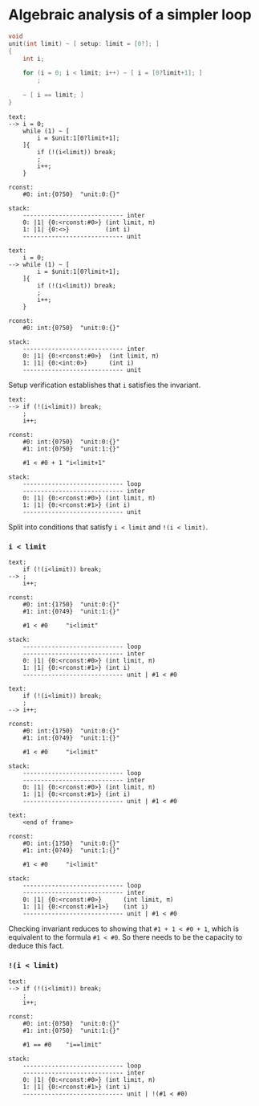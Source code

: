 # Algebraic analysis of a simpler loop

```C
void
unit(int limit) ~ [ setup: limit = [0?]; ]
{
	int i;

	for (i = 0; i < limit; i++) ~ [ i = [0?limit+1]; ]
		;

	~ [ i == limit; ]
}
```

```
text:
-->	i = 0;
	while (1) ~ [
		i = $unit:1[0?limit+1];
	]{
		if (!(i<limit)) break;
		;
		i++;
	}

rconst:
	#0: int:{0?50}  "unit:0:{}"

stack:
	---------------------------- inter
	0: |1| {0:<rconst:#0>} (int limit, π)
	1: |1| {0:<>}          (int i)
	---------------------------- unit
```

```
text:
	i = 0;
-->	while (1) ~ [
		i = $unit:1[0?limit+1];
	]{
		if (!(i<limit)) break;
		;
		i++;
	}

rconst:
	#0: int:{0?50}  "unit:0:{}"

stack:
	---------------------------- inter
	0: |1| {0:<rconst:#0>}	(int limit, π)
	1: |1| {0:<int:0>}      (int i)
	---------------------------- unit
```

Setup verification establishes that `i` satisfies the invariant.

```
text:
-->	if (!(i<limit)) break;
	;
	i++;

rconst:
	#0: int:{0?50}  "unit:0:{}"
	#1: int:{0?50}  "unit:1:{}"

	#1 < #0 + 1	"i<limit+1"

stack:
	---------------------------- loop
	---------------------------- inter
	0: |1| {0:<rconst:#0>} (int limit, π)
	1: |1| {0:<rconst:#1>} (int i)
	---------------------------- unit
```

Split into conditions that satisfy `i < limit` and `!(i < limit)`.

### `i < limit`

```
text:
	if (!(i<limit)) break;
-->	;
	i++;

rconst:
	#0: int:{1?50}  "unit:0:{}"
	#1: int:{0?49}  "unit:1:{}"

	#1 < #0 	"i<limit"

stack:
	---------------------------- loop
	---------------------------- inter
	0: |1| {0:<rconst:#0>} (int limit, π)
	1: |1| {0:<rconst:#1>} (int i)
	---------------------------- unit | #1 < #0
```

```
text:
	if (!(i<limit)) break;
	;
-->	i++;

rconst:
	#0: int:{1?50}  "unit:0:{}"
	#1: int:{0?49}  "unit:1:{}"

	#1 < #0 	"i<limit"

stack:
	---------------------------- loop
	---------------------------- inter
	0: |1| {0:<rconst:#0>} (int limit, π)
	1: |1| {0:<rconst:#1>} (int i)
	---------------------------- unit | #1 < #0
```

```
text:
	<end of frame>

rconst:
	#0: int:{1?50}  "unit:0:{}"
	#1: int:{0?49}  "unit:1:{}"

	#1 < #0 	"i<limit"

stack:
	---------------------------- loop
	---------------------------- inter
	0: |1| {0:<rconst:#0>}		(int limit, π)
	1: |1| {0:<rconst:#1+1>}	(int i)
	---------------------------- unit | #1 < #0
```

Checking invariant reduces to showing that `#1 + 1 < #0 + 1`, which is
equivalent to the formula `#1 < #0`. So there needs to be the capacity to deduce
this fact.

### `!(i < limit)`

```
text:
-->	if (!(i<limit)) break;
	;
	i++;

rconst:
	#0: int:{0?50}  "unit:0:{}"
	#1: int:{0?50}  "unit:1:{}"

	#1 == #0 	"i==limit"

stack:
	---------------------------- loop
	---------------------------- inter
	0: |1| {0:<rconst:#0>} (int limit, π)
	1: |1| {0:<rconst:#1>} (int i)
	---------------------------- unit | !(#1 < #0)
```
